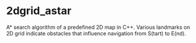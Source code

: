 # 2dgrid_astar
A* search algorithm of a predefined 2D map in C++. Various landmarks on 2D grid indicate obstacles that influence navigation from S(tart) to E(nd). 
